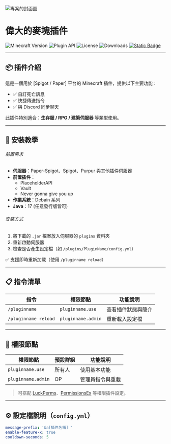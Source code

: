 ![專案的封面圖](#)

# **偉大的麥塊插件**

![Minecraft Version](https://img.shields.io/badge/Minecraft-1.20.x-green)
![Plugin API](https://img.shields.io/badge/API-Spigot%20%7C%20Paper-blue)
![License](https://img.shields.io/github/license/510208/readme-templates)
![Downloads](https://img.shields.io/badge/下載次數-100%2B-orange)
[![Static Badge](https://img.shields.io/badge/Author-SamHacker-white)](https://github.com/510208)

---

## 📦 插件介紹

這是一個用於 [Spigot / Paper] 平台的 Minecraft 插件，提供以下主要功能：

- ✅ 自訂死亡訊息
- ✅ 快捷傳送指令
- ✅ 與 Discord 同步聊天

此插件特別適合：**生存服 / RPG / 建築伺服器** 等類型使用。

---

## 🧰 安裝教學

###### 前置需求

- **伺服器**：Paper-Spigot、Spigot、Purpur 與其他插件伺服器
- **前置插件**：
  - PlaceholderAPI
  - Vault
  - Never gonna give you up
- **作業系統**：Debain 系列
- **Java**：17 (任意發行版皆可)

###### 安裝方式

1. 將下載的 `.jar` 檔案放入伺服器的 `plugins` 資料夾
2. 重新啟動伺服器
3. 檢查是否產生設定檔（如 `/plugins/PluginName/config.yml`）

✅ 支援即時重新加載（使用 `/pluginname reload`）

---

## 📋 指令清單

| 指令                 | 權限節點           | 功能說明           |
| -------------------- | ------------------ | ------------------ |
| `/pluginname`        | `pluginname.use`   | 查看插件狀態與簡介 |
| `/pluginname reload` | `pluginname.admin` | 重新載入設定檔     |

---

## 🔐 權限節點

| 權限節點           | 預設群組 | 功能說明         |
| ------------------ | -------- | ---------------- |
| `pluginname.use`   | 所有人   | 使用基本功能     |
| `pluginname.admin` | OP       | 管理員指令與重載 |

> 可搭配 [LuckPerms](https://luckperms.net/)、[PermissionsEx](https://www.spigotmc.org/resources/permissionsex.108323/) 等權限插件設定。

---

## ⚙️ 設定檔說明（`config.yml`）

```yaml
message-prefix: '&a[插件名稱] '
enable-feature-x: true
cooldown-seconds: 5
```
